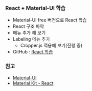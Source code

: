 ### React + Material-UI 학습

* Material-UI free 버전으로 React 학습
* React 구조 파악
* 메뉴 추가 해 보기
* Labeling 메뉴 추가
    *  Cropper.js 적용해 보기(진행 중)
* GitHub : [React 학습](https://github.com/minilgl/react-learning)


### 참고
* [Material-UI](https://material-ui.com/getting-started/installation/)
* [Material Kit - React](https://material-kit-react.devias.io/)
